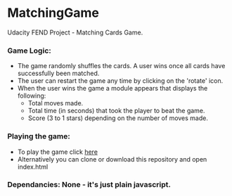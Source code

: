 # MatchingGame
Udacity FEND Project - Matching Cards Game.


### Game Logic:
- The game randomly shuffles the cards. A user wins once all cards have successfully been matched.
- The user can restart the game any time by clicking on the 'rotate' icon.
- When the user wins the game a module appears that displays the following:
    - Total moves made.
    - Total time (in seconds) that took the player to beat the game.
    - Score (3 to 1 stars) depending on the number of moves made.

### Playing the game:
- To play the game click [here](https://userrrfriendly.github.io/MatchingGame/) 
- Alternatively you can clone or download this repository and open index.html

### Dependancies: None - it's just plain javascript.  
